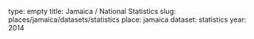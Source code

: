 type: empty
title: Jamaica / National Statistics
slug: places/jamaica/datasets/statistics
place: jamaica
dataset: statistics
year: 2014
